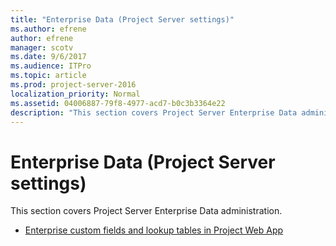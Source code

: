 ```yaml
---
title: "Enterprise Data (Project Server settings)"
ms.author: efrene
author: efrene
manager: scotv
ms.date: 9/6/2017
ms.audience: ITPro
ms.topic: article
ms.prod: project-server-2016
localization_priority: Normal
ms.assetid: 04006887-79f8-4977-acd7-b0c3b3364e22
description: "This section covers Project Server Enterprise Data administration."
---
```


# Enterprise Data (Project Server settings)
 
This section covers Project Server Enterprise Data administration.
  
- [Enterprise custom fields and lookup tables in Project Web App](enterprise-custom-fields-and-lookup-tables-in-project-web-app.md)
    

